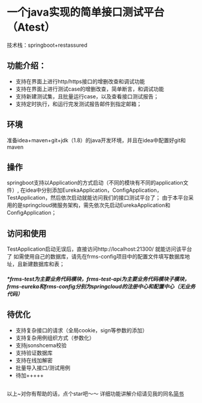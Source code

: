 # 一个java实现的简单接口测试平台（Atest）
技术栈：springboot+restassured
## 功能介绍：
- 支持在界面上进行http/https接口的增删改查和调试功能
- 支持在界面上进行测试case的增删改查，简单断言，和调试功能
- 支持新建测试集，且批量运行case，以及查看接口测试报告；
- 支持定时执行，和运行完发测试报告邮件到指定邮箱；
## 环境
准备idea+maven+git+jdk（1.8）的java开发环境，并且在idea中配置好git和maven
## 操作
springboot支持以Application的方式启动（不同的模块有不同的application文件）,
在idea中分别添加EurekaApplication，ConfigApplication，TestApplication，然后依次启动就能访问我们的接口测试平台了；
由于本平台采用的是springcloud微服务架构，需先依次先启动EurekaApplication和ConfigApplication；
## 访问和使用
TestApplication启动无误后，直接访问http://localhost:21300/     就能访问该平台了
如需使用自己的数据库，请先在frms-config项目中的配置文件填写数据库地址，且新建数据库和表；
##### *frms-test为主要业务代码模块，frms-test-api为主要业务代码模块子模块，frms-eureka和frms-config分别为springcloud的注册中心和配置中心（无业务代码）
## 待优化
- 支持复杂接口的请求（全局cookie，sign等参数的添加）
- 支持复杂用例组织方式（参数化）
- 支持jsonshcema校验
- 支持验证数据库
- 支持在线加解密
- 批量导入接口/测试用例
- 待加+++++
##
以上~对你有帮助的话，点个star吧～～
详细功能讲解介绍请见我的同名[简书](https://www.jianshu.com/p/c92e82a55b38)
